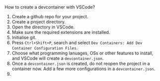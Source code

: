 How to create a devcontainer with VSCode?
1. Create a github repo for your project.
2. Create a project directory.
3. Open the directory in VSCode.
4. Make sure the required extensions are installed.
5. Initialise git.
6. Press `Ctrl+Shift+P`, search and select 
   `Dev Containers: Add Dev Container Configuration Files`.
7. Choose what programming lanuages, OSs or other features to install, and 
   VSCode will create a `devcontainer.json`.
8. Once a `devcontainer.json` is created, do not reopen the project in a 
   container now. Add a few more configurations in a `devcontainer.json`.
9. 